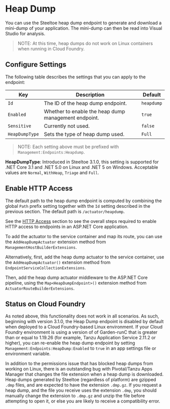 # Heap Dump

You can use the Steeltoe heap dump endpoint to generate and download a mini-dump of your application. The mini-dump can then be read into Visual Studio for analysis.

>NOTE: At this time, heap dumps do not work on Linux containers when running in Cloud Foundry.

## Configure Settings

The following table describes the settings that you can apply to the endpoint:

| Key | Description | Default |
| --- | --- | --- |
| `Id` | The ID of the heap dump endpoint. | `heapdump` |
| `Enabled` | Whether to enable the heap dump management endpoint. | `true` |
| `Sensitive` | Currently not used. | `false` |
| `HeapDumpType` | Sets the type of heap dump used. | `Full` |

>NOTE: Each setting above must be prefixed with `Management:Endpoints:Heapdump`.

**HeapDumpType**: Introduced in Steeltoe 3.1.0, this setting is supported for .NET Core 3.1 and .NET 5.0 on Linux and .NET 5 on Windows. Acceptable values are `Normal`, `WithHeap`, `Triage` and `Full`.

## Enable HTTP Access

The default path to the heap dump endpoint is computed by combining the global `Path` prefix setting together with the `Id` setting described in the previous section. The default path is `/actuator/heapdump`.

See the [HTTP Access](./using-endpoints.md#http-access) section to see the overall steps required to enable HTTP access to endpoints in an ASP.NET Core application.

To add the actuator to the service container and map its route, you can use the `AddHeapDumpActuator` extension method from `ManagementHostBuilderExtensions`.

Alternatively, first,  add the heap dump actuator to the service container, use the `AddHeapDumpActuator()` extension method from `EndpointServiceCollectionExtensions`.

Then, add the heap dump actuator middleware to the ASP.NET Core pipeline, using the `Map<HeapDumpEndpoint>()` extension method from `ActuatorRouteBuilderExtensions`.

## Status on Cloud Foundry

As noted above, this functionality does not work in all scenarios. As such, beginning with version 3.1.0, the Heap Dump endpoint is disabled by default when deployed to a Cloud Foundry-based Linux environment. If your Cloud Foundry environment is using a version of of Garden-runC that is greater than or equal to 1.19.26 (for example, Tanzu Application Service 2.11.2 or higher), you can re-enable the heap dump endpoint by setting `Management:Endpoints:HeapDump:Enabled` to `true` in an app settings file or environment variable.

In addition to the permissions issue that has blocked heap dumps from working on Linux, there is an outstanding bug with Pivotal/Tanzu Apps Manager that changes the file extension when a heap dump is downloaded. Heap dumps generated by Steeltoe (regardless of platform) are gzipped `.dmp` files, and are expected to have the extension `.dmp.gz`. If you request a heap dump, and the file you receive uses the extension `.dmp`, you should manually change the extension to `.dmp.gz` and unzip the file before attempting to open it, or else you are likely to receive a compatibility error.
